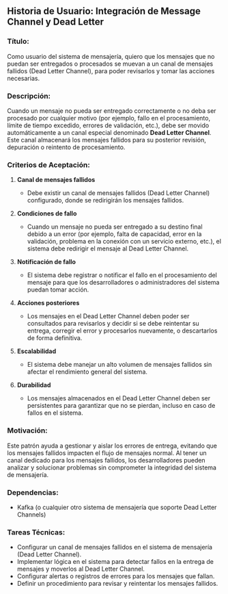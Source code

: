 ## Historia de Usuario: Integración de Message Channel y Dead Letter

### **Título:**
Como usuario del sistema de mensajería, quiero que los mensajes que no puedan ser entregados o procesados se muevan a un canal de mensajes fallidos (Dead Letter Channel), para poder revisarlos y tomar las acciones necesarias.

### **Descripción:**
Cuando un mensaje no pueda ser entregado correctamente o no deba ser procesado por cualquier motivo (por ejemplo, fallo en el procesamiento, límite de tiempo excedido, errores de validación, etc.), debe ser movido automáticamente a un canal especial denominado **Dead Letter Channel**. Este canal almacenará los mensajes fallidos para su posterior revisión, depuración o reintento de procesamiento.

### **Criterios de Aceptación:**

1. **Canal de mensajes fallidos**
    - Debe existir un canal de mensajes fallidos (Dead Letter Channel) configurado, donde se redirigirán los mensajes fallidos.

2. **Condiciones de fallo**
    - Cuando un mensaje no pueda ser entregado a su destino final debido a un error (por ejemplo, falta de capacidad, error en la validación, problema en la conexión con un servicio externo, etc.), el sistema debe redirigir el mensaje al Dead Letter Channel.

3. **Notificación de fallo**
    - El sistema debe registrar o notificar el fallo en el procesamiento del mensaje para que los desarrolladores o administradores del sistema puedan tomar acción.

4. **Acciones posteriores**
    - Los mensajes en el Dead Letter Channel deben poder ser consultados para revisarlos y decidir si se debe reintentar su entrega, corregir el error y procesarlos nuevamente, o descartarlos de forma definitiva.

5. **Escalabilidad**
    - El sistema debe manejar un alto volumen de mensajes fallidos sin afectar el rendimiento general del sistema.

6. **Durabilidad**
    - Los mensajes almacenados en el Dead Letter Channel deben ser persistentes para garantizar que no se pierdan, incluso en caso de fallos en el sistema.

### **Motivación:**
Este patrón ayuda a gestionar y aislar los errores de entrega, evitando que los mensajes fallidos impacten el flujo de mensajes normal. Al tener un canal dedicado para los mensajes fallidos, los desarrolladores pueden analizar y solucionar problemas sin comprometer la integridad del sistema de mensajería.

### **Dependencias:**
- Kafka (o cualquier otro sistema de mensajería que soporte Dead Letter Channels)


### **Tareas Técnicas:**
- Configurar un canal de mensajes fallidos en el sistema de mensajería (Dead Letter Channel).
- Implementar lógica en el sistema para detectar fallos en la entrega de mensajes y moverlos al Dead Letter Channel.
- Configurar alertas o registros de errores para los mensajes que fallan.
- Definir un procedimiento para revisar y reintentar los mensajes fallidos.
